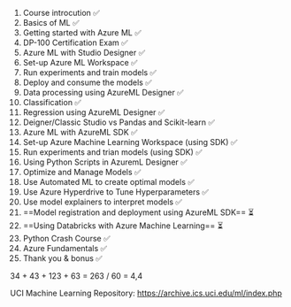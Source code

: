 1. Course introcution ✅
2. Basics of ML ✅
3. Getting started with Azure ML ✅
4. DP-100 Certification Exam ✅
5. Azure ML with Studio Designer ✅
6. Set-up Azure ML Workspace ✅
7. Run experiments and train models ✅
8. Deploy and consume the models ✅
9. Data processing using AzureML Designer ✅
10. Classification ✅
11. Regression using AzureML Designer ✅
12. Deigner/Classic Studio vs Pandas and Scikit-learn ✅
13. Azure ML with AzureML SDK ✅
14. Set-up Azure Machine Learning Workspace (using SDK) ✅
15. Run experiments and trian models (using SDK)  ✅
16. Using Python Scripts in AzuremL Designer ✅
17. Optimize and Manage Models ✅
18. Use Automated ML to create optimal models ✅
19. Use Azure Hyperdrive to Tune Hyperparameters  ✅
20. Use model explainers to interpret models ✅
21. ==Model registration and deployment using AzureML SDK== ⏳
22. ==Using Databricks with Azure Machine Learning== ⏳ 
23. Python Crash Course ✅
24. Azure Fundamentals ✅
25. Thank you & bonus ✅

34 + 43 + 123 + 63 = 263 / 60 = 4,4

UCI Machine Learning Repository: https://archive.ics.uci.edu/ml/index.php